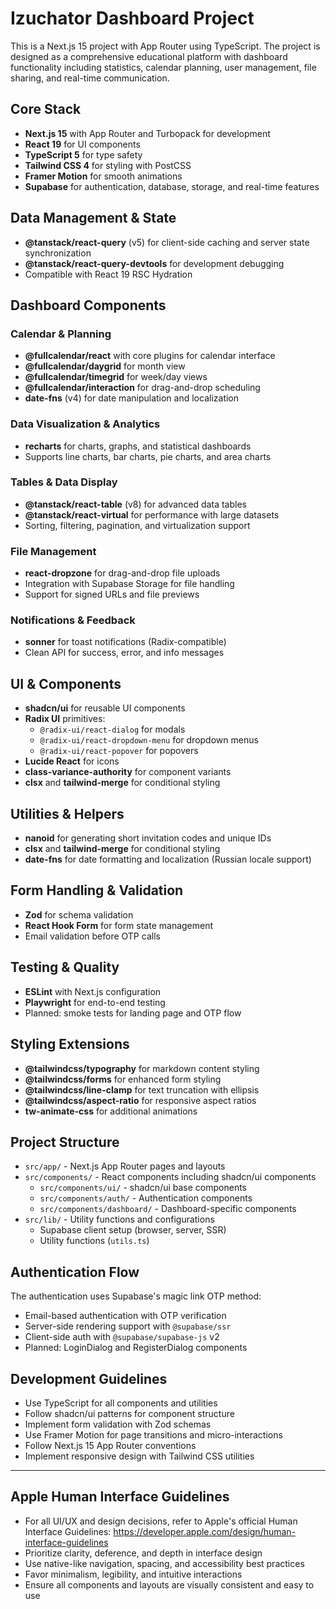 <!-- Use this file to provide workspace-specific custom instructions to Copilot. For more details, visit https://code.visualstudio.com/docs/copilot/copilot-customization#_use-a-githubcopilotinstructionsmd-file -->

# Izuchator Dashboard Project

This is a Next.js 15 project with App Router using TypeScript. The project is designed as a comprehensive educational platform with dashboard functionality including statistics, calendar planning, user management, file sharing, and real-time communication.

## Core Stack
- **Next.js 15** with App Router and Turbopack for development
- **React 19** for UI components
- **TypeScript 5** for type safety
- **Tailwind CSS 4** for styling with PostCSS
- **Framer Motion** for smooth animations
- **Supabase** for authentication, database, storage, and real-time features

## Data Management & State
- **@tanstack/react-query** (v5) for client-side caching and server state synchronization
- **@tanstack/react-query-devtools** for development debugging
- Compatible with React 19 RSC Hydration

## Dashboard Components

### Calendar & Planning
- **@fullcalendar/react** with core plugins for calendar interface
- **@fullcalendar/daygrid** for month view
- **@fullcalendar/timegrid** for week/day views  
- **@fullcalendar/interaction** for drag-and-drop scheduling
- **date-fns** (v4) for date manipulation and localization

### Data Visualization & Analytics
- **recharts** for charts, graphs, and statistical dashboards
- Supports line charts, bar charts, pie charts, and area charts

### Tables & Data Display
- **@tanstack/react-table** (v8) for advanced data tables
- **@tanstack/react-virtual** for performance with large datasets
- Sorting, filtering, pagination, and virtualization support

### File Management
- **react-dropzone** for drag-and-drop file uploads
- Integration with Supabase Storage for file handling
- Support for signed URLs and file previews

### Notifications & Feedback  
- **sonner** for toast notifications (Radix-compatible)
- Clean API for success, error, and info messages

## UI & Components
- **shadcn/ui** for reusable UI components
- **Radix UI** primitives:
  - `@radix-ui/react-dialog` for modals
  - `@radix-ui/react-dropdown-menu` for dropdown menus
  - `@radix-ui/react-popover` for popovers
- **Lucide React** for icons
- **class-variance-authority** for component variants
- **clsx** and **tailwind-merge** for conditional styling

## Utilities & Helpers
- **nanoid** for generating short invitation codes and unique IDs
- **clsx** and **tailwind-merge** for conditional styling
- **date-fns** for date formatting and localization (Russian locale support)

## Form Handling & Validation
- **Zod** for schema validation
- **React Hook Form** for form state management
- Email validation before OTP calls

## Testing & Quality
- **ESLint** with Next.js configuration
- **Playwright** for end-to-end testing
- Planned: smoke tests for landing page and OTP flow

## Styling Extensions
- **@tailwindcss/typography** for markdown content styling
- **@tailwindcss/forms** for enhanced form styling
- **@tailwindcss/line-clamp** for text truncation with ellipsis
- **@tailwindcss/aspect-ratio** for responsive aspect ratios
- **tw-animate-css** for additional animations

## Project Structure

- `src/app/` - Next.js App Router pages and layouts
- `src/components/` - React components including shadcn/ui components
  - `src/components/ui/` - shadcn/ui base components
  - `src/components/auth/` - Authentication components
  - `src/components/dashboard/` - Dashboard-specific components
- `src/lib/` - Utility functions and configurations
  - Supabase client setup (browser, server, SSR)
  - Utility functions (`utils.ts`)

## Authentication Flow

The authentication uses Supabase's magic link OTP method:
- Email-based authentication with OTP verification
- Server-side rendering support with `@supabase/ssr`
- Client-side auth with `@supabase/supabase-js` v2
- Planned: LoginDialog and RegisterDialog components

## Development Guidelines

- Use TypeScript for all components and utilities
- Follow shadcn/ui patterns for component structure
- Implement form validation with Zod schemas
- Use Framer Motion for page transitions and micro-interactions
- Follow Next.js 15 App Router conventions
- Implement responsive design with Tailwind CSS utilities

---

## Apple Human Interface Guidelines

- For all UI/UX and design decisions, refer to Apple's official Human Interface Guidelines: https://developer.apple.com/design/human-interface-guidelines
- Prioritize clarity, deference, and depth in interface design
- Use native-like navigation, spacing, and accessibility best practices
- Favor minimalism, legibility, and intuitive interactions
- Ensure all components and layouts are visually consistent and easy to use

